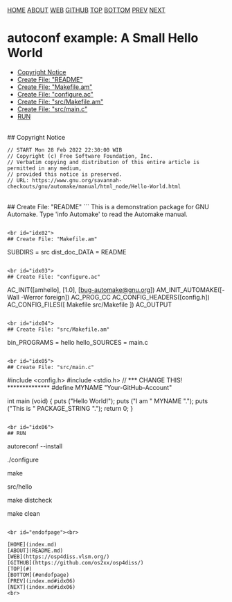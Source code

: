 ---
---

[HOME](index.md)
[ABOUT](README.md)
[WEB](https://osp4diss.vlsm.org/)
[GITHUB](https://github.com/os2xx/osp4diss/)
[TOP](#)
[BOTTOM](#endofpage)
[PREV](index.md#idx06)
[NEXT](index.md#idx06)

# autoconf example: A Small Hello World

* [Copyright Notice](#idx00)
* [Create File: "README"](#idx01)
* [Create File: "Makefile.am"](#idx02)
* [Create File: "configure.ac"](#idx03)
* [Create File: "src/Makefile.am"](#idx04)
* [Create File: "src/main.c"](#idx05)
* [RUN](#idx06)

<br id="idx00">
## Copyright Notice

```
// START Mon 28 Feb 2022 22:30:00 WIB
// Copyright (c) Free Software Foundation, Inc.
// Verbatim copying and distribution of this entire article is permitted in any medium, 
// provided this notice is preserved.
// URL: https://www.gnu.org/savannah-checkouts/gnu/automake/manual/html_node/Hello-World.html

```

<br id="idx01">
## Create File: "README"
```
This is a demonstration package for GNU Automake.
Type 'info Automake' to read the Automake manual.

```

<br id="idx02">
## Create File: "Makefile.am"
```
SUBDIRS = src
dist_doc_DATA = README

```

<br id="idx03">
## Create File: "configure.ac"
```
AC_INIT([amhello], [1.0], [bug-automake@gnu.org])
AM_INIT_AUTOMAKE([-Wall -Werror foreign])
AC_PROG_CC
AC_CONFIG_HEADERS([config.h])
AC_CONFIG_FILES([
   Makefile
   src/Makefile
])
AC_OUTPUT

```

<br id="idx04">
## Create File: "src/Makefile.am"
```
bin_PROGRAMS = hello
hello_SOURCES = main.c

```

<br id="idx05">
## Create File: "src/main.c"
```
#include <config.h>
#include <stdio.h>
//  ***  CHANGE THIS! **************
#define  MYNAME "Your-GitHub-Account"

int
main (void)
{
  puts ("Hello World!");
  puts ("I am " MYNAME ".");
  puts ("This is " PACKAGE_STRING ".");
  return 0;
}

```

<br id="idx06">
## RUN
```
autoreconf --install

./configure

make

src/hello

make distcheck

make clean

```

<br id="endofpage"><br>

[HOME](index.md)
[ABOUT](README.md)
[WEB](https://osp4diss.vlsm.org/)
[GITHUB](https://github.com/os2xx/osp4diss/)
[TOP](#)
[BOTTOM](#endofpage)
[PREV](index.md#idx06)
[NEXT](index.md#idx06)
<br>

